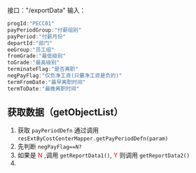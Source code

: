 接口："/exportData"
输入：

```js
progId:"PECC01"
payPeriodGroup:"付薪组别"
payPeriod:"付薪月份"
departId:"部门"
eeGroup:"员工组"
fromGrade:"最低级别"
toGrade:"最高级别"
terminateFlag:"是否离职"
negPayFlag:"仅负净工资(只要净工资是负的)"
termFromDate:"最早离职时间"
termToDate:"最晚离职时间"
```
## 获取数据（getObjectList）

1. 获取 `payPeriodDefn` 通过调用 `resExtByCostCenterMapper.getPayPeriodDefn(param)`
2. 先判断 `negPayFlag==N?`
3. 如果是 <font color="#ff0000">N</font> ,调用 `getReportData1()`, <font color="#ff0000">Y</font> 则调用  `getReportData2()`
4. 